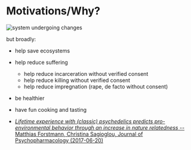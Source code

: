 # Motivations/Why?

![system undergoing changes](https://i.imgur.com/GniItjS.gif)

but broadly:

- help save ecosystems
- help reduce suffering
    - help reduce incarceration without verified consent
    - help reduce killing without verified consent
    - help reduce impregnation (rape, de facto without consent)
- be healthier
- have fun cooking and tasting

- [*Lifetime experience with (classic) psychedelics predicts pro-environmental behavior through an increase in nature relatedness* -- Matthias Forstmann, Christina Sagioglou, Journal of Psychopharmacology (2017-06-20)](https://journals.sagepub.com/doi/10.1177/0269881117714049)
